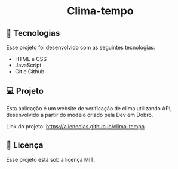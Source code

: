 <h1 align="center"> Clima-tempo </h1>

## 🚀 Tecnologias

Esse projeto foi desenvolvido com as seguintes tecnologias:

- HTML e CSS
- JavaScript
- Git e Github

## 💻 Projeto

Esta aplicação é um website de verificação de clima utilizando API, desenvolvido a partir do modelo criado pela Dev em Dobro.

Link do projeto: https://alienedias.github.io/clima-tempo

## :memo: Licença

Esse projeto está sob a licença MIT.
